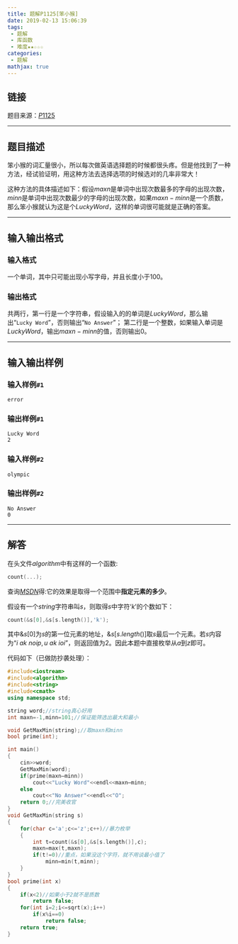 ```yaml
---
title: 题解P1125[笨小猴]
date: 2019-02-13 15:06:39
tags:
 - 题解
 - 库函数
 - 难度★★☆☆☆
categories:
 - 题解
mathjax: true
---
```

## 链接

题目来源：<a href="https://www.luogu.org/problemnew/show/P1125" target="_blank">$P1125$</a>
<!-- more -->
---
## 题目描述

笨小猴的词汇量很小，所以每次做英语选择题的时候都很头疼。但是他找到了一种方法，经试验证明，用这种方法去选择选项的时候选对的几率非常大！
  
这种方法的具体描述如下：假设$maxn$是单词中出现次数最多的字母的出现次数，$minn$是单词中出现次数最少的字母的出现次数，如果$maxn-minn$是一个质数，那么笨小猴就认为这是个$Lucky Word$，这样的单词很可能就是正确的答案。

---
## 输入输出格式

### 输入格式

一个单词，其中只可能出现小写字母，并且长度小于$100$。

### 输出格式

共两行，第一行是一个字符串，假设输入的的单词是$Lucky Word$，那么输出“`Lucky Word`”，否则输出“`No Answer`”；
第二行是一个整数，如果输入单词是$Lucky Word$，输出$maxn-minn$的值，否则输出$0$。

---
## 输入输出样例

### 输入样例`#1`
```
error
```
### 输出样例`#1`
```
Lucky Word
2
```
### 输入样例`#2`
```
olympic
```
### 输出样例`#2`
```
No Answer
0
```

---
## 解答

在头文件$algorithm$中有这样的一个函数:
```cpp
count(...);
```
查询[$MSDN$](https://docs.microsoft.com/zh-cn/cpp/standard-library/algorithm-functions?view=vs-2017#count)得:它的效果是取得一个范围中**指定元素的多少**。

假设有一个$string$字符串叫$s$，则取得$s$中字符‘$k$’的个数如下：
```cpp
count(&s[0],&s[s.length()],'k');
```
其中$\&s[0]$为$s$的第一位元素的地址，$\&s[s.length()]$取$s$最后一个元素。若$s$内容为“$i$ $ak$ $noip,u$ $ak$ $ioi$”，则返回值为$2$。因此本题中直接枚举从$a$到$z$即可。

代码如下（已做防抄袭处理）：
```cpp
#include<iostream>
#include<algorithm>
#include<string>
#include<cmath>
using namespace std;

string word;//string真心好用
int maxn=-1,minn=101;//保证能筛选出最大和最小

void GetMaxMin(string);//取maxn和minn
bool prime(int);

int main()
{
    cin>>word;
    GetMaxMin(word);
    if(prime(maxn—minn))
        cout<<"Lucky Word"<<endl<<maxn—minn;
    else
        cout<<"No Answer"<<endl<<"O";
    return 0;//完美收官
}
void GetMaxMin(string s)
{
    for(char c='a';c<='z';c++)//暴力枚举
    {
        int t=count(&s[0],&s[s.length()],c);
        maxn=max(t,maxn);
        if(t!=0)//重点，如果没这个字符，就不用谈最小值了
            minn=min(t,minn);
    }
}
bool prime(int x)
{
    if(x<2)//如果小于2就不是质数
        return false;
    for(int i=2;i<=sqrt(x);i++)
        if(x%i==0)
            return false;
    return true;
}
```
